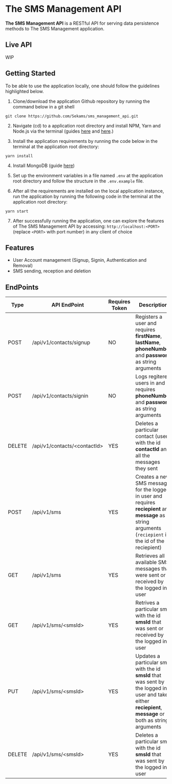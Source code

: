 # The SMS Management API

**The SMS Management API** is a RESTful API for serving data persistence methods to The SMS Management application.

## Live API
WIP

## Getting Started
To be able to use the application locally, one should follow the guidelines highlighted below.

1. Clone/download the application Github repository by running the command below in a git shell
```
git clone https://github.com/Sekams/sms_management_api.git
```
2. Navigate (cd) to a application root directory and install NPM, Yarn and Node.js via the terminal (guides [here](https://docs.npmjs.com/getting-started/installing-node) and [here](https://yarnpkg.com/lang/en/docs/install).)
 
3. Install the application requirements by running the code below in the terminal at the application root directory:
```
yarn install
```

4. Install MongoDB (guide [here](https://docs.mongodb.com/manual/installation/))

5. Set up the environment variables in a file named `.env` at the application root directory and follow the structure in the `.env.example` file.

6. After all the requirements are installed on the local application instance, run the application by running the following code in the terminal at the application root directory:
```
yarn start
```
7. After successfully running the application, one can explore the features of The SMS Management API by accessing: `http://localhost:<PORT>` (replace `<PORT>` with port number) in any client of choice

## Features
* User Account management (Signup, Signin, Authentication and Removal)
* SMS sending, reception and deletion

## EndPoints

| Type | API EndPoint | Requires Token | Description |
| --- | --- | --- | --- |
| POST | /api/v1/contacts/signup | NO | Registers a user and requires **firstName**, **lastName**, **phoneNumber** and **password** as string arguments |
| POST | /api/v1/contacts/signin | NO | Logs regitered users in and requires **phoneNumber** and **password** as string arguments |
| DELETE | /api/v1/contacts/\<contactId\> | YES | Deletes a particular contact (user) with the id **contactId** and all the messages they sent|
| POST | /api/v1/sms | YES | Creates a new SMS message for the logged in user and requires **reciepient** and **message** as string arguments (`reciepient` is the id of the reciepient) |
| GET | /api/v1/sms | YES | Retrieves all available SMS messages that were sent or received by the logged in user |
| GET | /api/v1/sms/\<smsId\> | YES | Retrives a particular sms with the id **smsId** that was sent or received by the logged in user |
| PUT | /api/v1/sms/\<smsId\> | YES | Updates a particular sms with the id **smsId** that was sent by the logged in user and takes either **reciepient**, **message** or both as string arguments |
| DELETE | /api/v1/sms/\<smsId\> | YES | Deletes a particular sms with the id **smsId** that was sent by the logged in user |
